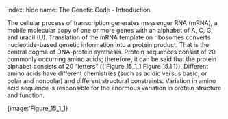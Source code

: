 index: hide
name: The Genetic Code - Introduction

The cellular process of transcription generates messenger RNA (mRNA), a mobile molecular copy of one or more genes with an alphabet of A, C, G, and uracil (U). Translation of the mRNA template on ribosomes converts nucleotide-based genetic information into a protein product. That is the central dogma of DNA-protein synthesis. Protein sequences consist of 20 commonly occurring amino acids; therefore, it can be said that the protein alphabet consists of 20 “letters” ({'Figure_15_1_1 Figure 15.1.1}). Different amino acids have different chemistries (such as acidic versus basic, or polar and nonpolar) and different structural constraints. Variation in amino acid sequence is responsible for the enormous variation in protein structure and function.


{image:'Figure_15_1_1}
        
